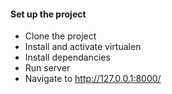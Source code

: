 #### Set up the project

* Clone the project
* Install and activate virtualen
* Install dependancies
* Run server
* Navigate to http://127.0.0.1:8000/